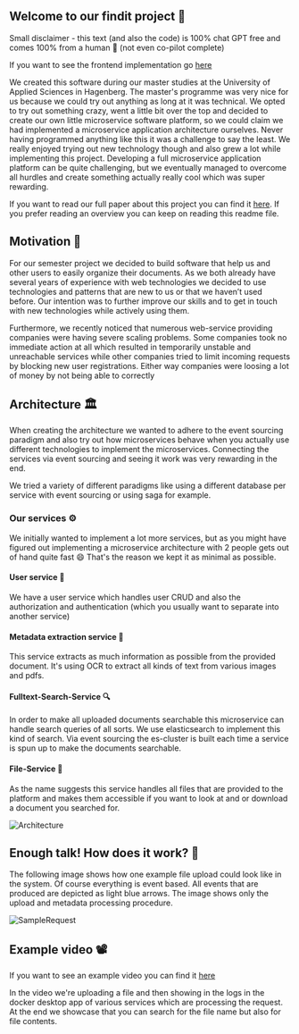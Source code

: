 ## Welcome to our findit project 👋

Small disclaimer - this text (and also the code) is 100% chat GPT free and comes 100% from a human 🧠 (not
even co-pilot complete)

If you want to see the frontend implementation go
[here](https://github.com/MaxSquared-WebCraft/findit-frontend)

We created this software during our master studies at the University of Applied Sciences
in Hagenberg. The master's programme was very nice for us because we could try out
anything as long at it was technical. We opted to try out something crazy, went a little
bit over the top and decided to create our own little microservice software platform, so
we could claim we had implemented a microservice application architecture ourselves. Never
having programmed anything like this it was a challenge to say the least. We really
enjoyed trying out new technology though and also grew a lot while implementing this
project. Developing a full microservice application platform can be quite challenging, but
we eventually managed to overcome all hurdles and create something actually really cool
which was super rewarding.

If you want to read our full paper about this project you can find it
[here](docs/findit-microservices-plattform.pdf). If you prefer reading an overview you can
keep on reading this readme file.

## Motivation 🏃

For our semester project we decided to build software that help us and other users to
easily organize their documents. As we both already have several years of experience with
web technologies we decided to use technologies and patterns that are new to us or that we
haven’t used before. Our intention was to further improve our skills and to get in touch
with new technologies while actively using them.

Furthermore, we recently noticed that numerous web-service providing companies were having
severe scaling problems. Some companies took no immediate action at all which resulted in
temporarily unstable and unreachable services while other companies tried to limit
incoming requests by blocking new user registrations. Either way companies were loosing a
lot of money by not being able to correctly

## Architecture 🏛️

When creating the architecture we wanted to adhere to the event sourcing paradigm and also
try out how microservices behave when you actually use different technologies to implement
the microservices. Connecting the services via event sourcing and seeing it work was very
rewarding in the end.

We tried a variety of different paradigms like using a different database per service with
event sourcing or using saga for example.

### Our services ⚙️

We initially wanted to implement a lot more services, but as you might have figured out
implementing a microservice architecture with 2 people gets out of hand quite fast 😄
That's the reason we kept it as minimal as possible.

#### User service 🙋

We have a user service which handles user CRUD and also the authorization and
authentication (which you usually want to separate into another service)

#### Metadata extraction service 👀

This service extracts as much information as possible from the provided document. It's
using OCR to extract all kinds of text from various images and pdfs.

#### Fulltext-Search-Service 🔍

In order to make all uploaded documents searchable this microservice can handle search
queries of all sorts. We use elasticsearch to implement this kind of search. Via event
sourcing the es-cluster is built each time a service is spun up to make the documents
searchable.

#### File-Service 📂

As the name suggests this service handles all files that are provided to the platform and
makes them accessible if you want to look at and or download a document you searched for.

![Architecture](https://github.com/MaxSquared-WebCraft/findit/assets/15246773/be1e64dd-2506-452c-a2df-7c09f43f6d3f)

## Enough talk! How does it work? 🙊

The following image shows how one example file upload could look like in the system. Of
course everything is event based. All events that are produced are depicted as light blue
arrows. The image shows only the upload and metadata processing procedure.

![SampleRequest](https://github.com/MaxSquared-WebCraft/findit/assets/15246773/d5cb2329-8f38-436c-addb-7cb7bbec90da)

## Example video 📽️

If you want to see an example video you can find it [here](docs/output-sample-request.gif)

In the video we're uploading a file and then showing in the logs in the docker desktop app
of various services which are processing the request. At the end we showcase that you can
search for the file name but also for file contents.
